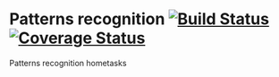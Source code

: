 # Patterns recognition [![Build Status](https://travis-ci.org/char-lie/patterns_recognition.svg?branch=master)](https://travis-ci.org/char-lie/patterns_recognition) [![Coverage Status](https://coveralls.io/repos/github/char-lie/patterns_recognition/badge.svg?branch=master)](https://coveralls.io/github/char-lie/patterns_recognition?branch=master)

Patterns recognition hometasks

